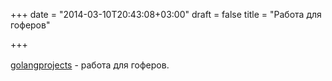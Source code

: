 +++
date = "2014-03-10T20:43:08+03:00"
draft = false
title = "Работа для гоферов"

+++

<p><span style="line-height: 1.6em;"><a href="http://www.golangprojects.com/">golangprojects</a> - работа для гоферов.</span></p>

